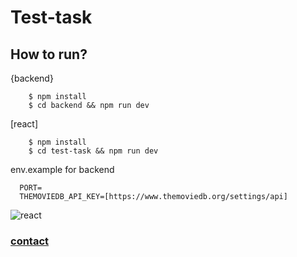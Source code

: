 # Test-task


## How to run?

{backend}

```
    $ npm install
    $ cd backend && npm run dev
```

[react]

```
    $ npm install
    $ cd test-task && npm run dev
```

env.example for backend

```
  PORT=
  THEMOVIEDB_API_KEY=[https://www.themoviedb.org/settings/api]

```

![react](https://media.giphy.com/media/dNbk9eklZp10ZL5N1I/giphy.gif)

### [contact](mailto:ekimbasoglu@hotmail.com)
